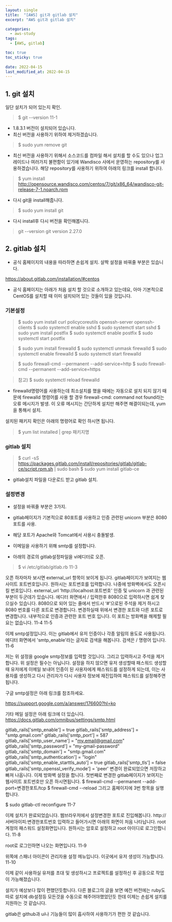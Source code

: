 ```yaml
---
layout: single
title:  "[AWS] git과 gitlab 설치"
excerpt: "AWS git과 gitlab 설치"

categories:
  - aws-study
tags:
  - [AWS, gitlab]

toc: true
toc_sticky: true
 
date: 2022-04-15
last_modified_at: 2022-04-15
---
```

## 1. git 설치
일단 설치가 되어 있는지 확인.

> $ git --version
11-1

- 1.8.3.1 버전이 설치되어 있습니다.
- 최신 버전을 사용하기 위하여 제거하겠습니다.

> $ sudo yum remove git

- 최신 버전을 사용하기 위해서 소스코드를 컴파일 해서 설치를 할 수도 있으나 업그레이드나 여러가지 불편함이 있기에 Wandisco 사에서 운영하는 repository를 사용하겠습니다. 해당 repository를 사용하기 위하여 아래의 링크를 install 합니다.

> $ yum install http://opensource.wandisco.com/centos/7/git/x86_64/wandisco-git-release-7-1.noarch.rpm

- 다시 git을 install해줍니다.

> $ sudo yum install git

- 다시 install후 다시 버전을 확인해봅니다.

> git --version
> git version 2.27.0

## 2. gitlab 설치
- 공식 홈페이지의 내용을 따라하면 손쉽게 설치. 살짝 설정을 바꿔줄 부분은 있습니다.

https://about.gitlab.com/installation/#centos

- 공식 홈페이지는 아래가 처음 설치 할 것으로 소개하고 있는데요, 아마 기본적으로 CentOS를 설치할 때 이미 설치되어 있는 것들이 있을 것입니다.
### 기본설정
> $ sudo yum install curl policycoreutils openssh-server openssh-clients 
> $ sudo systemctl enable sshd 
> $ sudo systemctl start sshd 
> $ sudo yum install postfix 
> $ sudo systemctl enable postfix 
> $ sudo systemctl start postfix 

> $ sudo yum install firewalld
> $ sudo systemctl unmask firewalld
> $ sudo systemctl enable firewalld
> $ sudo systemctl start firewalld

> $ sudo firewall-cmd --permanent --add-service=http 
> $ sudo firewall-cmd --permanent --add-service=https

> 참고) $ sudo systemctl reload firewalld

- firewalld명령어를 사용하는데 최소설치를 했을 때에는 자동으로 설치 되지 않기 때문에 firewalld 명령어를 사용 할 경우 firewall-cmd: command not found라는 오류 메시지가 발생. 이 오류 메시지는 간단하게 설치만 해주면 해결이되는데, yum을 통해서 설치.


설치된 패키지 확인은 아래의 명령어로 확인 하시면 됩니다.

> $ yum list installed | grep 패키지명

### gitlab 설치 

> $ curl -sS https://packages.gitlab.com/install/repositories/gitlab/gitlab-ce/script.rpm.sh | sudo bash
> $ sudo yum install gitlab-ce

- gitlab설치 파일을 다운로드 받고 gitlab 설치.

### 설정변경 
- 설정을 바꿔줄 부분은 3가지.
- gitlab페이지가 기본적으로 80포트를 사용하고 인증 관련된 unicorn 부분은 8080포트를 사용. 
- 해당 포트가 Apache와 Tomcat에서 사용시 충돌발생. 
- 이메일을 사용하기 위해 smtp를 설정합니다.

- 아래의 경로의 gitlab설정파일을 vi에디터로 오픈.

> $ vi /etc/gitlab/gitlab.rb
> 11-3

오픈 하자마자 보시면 external_url 항목이 보이게 됩니다.
gitlab페이지가 보여지는 웹사이트 포트번호입니다.
원하시는 포트번호를 입력합니다. 나중에 방화벽에서도 오픈시킬 번호입니다.
external_url ‘http://localhost:포트번호'
인증 및 unicorn 과 관련된 부분이 두군데가 있습니다. 에디터 화면에서 / 입력한후 8080으로 입력하시면 쉽게 찾으실수 있습니다.
8080으로 되어 있는 줄에서 반드시 ‘#’으로된 주석을 제거 하시고 8080 번호를 다른 포트로 변경합니다.
변경하실때 위에서 변경한 포트와 다른 포트로 변경합니다.
내부적으로 인증과 관련한 포트 번호 입니다. 이 포트는 방화벽을 해제할 필요는 없습니다.
11-4 11-5

이제 smtp설정입니다. 이는 gitlab에서 유저 인증이나 각종 알림의 용도로 사용됩니다.
에디터 화면에서 'smtp_enable'라는 글자로 검색을 해봅니다. 검색은 / 명령어 입니다.
11-6

저는 위 설정을 google smtp정보를 입력할 것입니다. 그리고 입력하시고 주석을 제거합니다.
위 설정은 필수는 아닙니다.
설정을 하지 않으면 유저 생성할때 패스워드 생성할때 유저에게 이메일 보내어 인증이 된 사용자에게 패스워드를 설정하게 되는데, 이는 사용자를 생성하고 다시 관리자가 다시 사용자 정보에 재진입하여 패스워드를 설정해주면 됩니다.

구글 smtp설정은 아래 링크를 참조하세요.

https://support.google.com/a/answer/176600?hl=ko

기타 메일 설정은 아래 링크에 더 있습니다.
https://docs.gitlab.com/omnibus/settings/smtp.html

gitlab_rails['smtp_enable'] = true 
gitlab_rails['smtp_address'] = "smtp.gmail.com" 
gitlab_rails['smtp_port'] = 587 
gitlab_rails['smtp_user_name'] = "my.email@gmail.com" 
gitlab_rails['smtp_password'] = "my-gmail-password" 
gitlab_rails['smtp_domain'] = "smtp.gmail.com" 
gitlab_rails['smtp_authentication'] = "login" 
gitlab_rails['smtp_enable_starttls_auto'] = true 
gitlab_rails['smtp_tls'] = false 
gitlab_rails['smtp_openssl_verify_mode'] = 'peer'
변경이 완료되었으면 저장하고 빠져 나옵니다.
이제 방화벽 설정을 합니다. 첫번째로 변경한 gitlab페이지가 보여지는 웹사이트 포트번호만 오픈 하시면됩니다.
$ firewall-cmd --permanent --add-port=변경한포트/tcp 
$ firewall-cmd --reload
그리고 홈페이지에 3번 항목을 실행합니다.

$ sudo gitlab-ctl reconfigure
11-7

이제 설치가 완료되었습니다. 웹브라우저에서 설정변경한 포트로 진입해봅니다.
http://서버아이피:변경한포트번호
입력하고 들어가시면 아래의 화면이 처음 나타납니다.
root 계정의 패스워드 설정화면입니다. 원하시는 암호로 설정하고 root 아이디로 로그인합니다.
11-8

root로 로그인하면 나오는 화면입니다.
11-9

위쪽에 스패너 아이콘이 관리자용 설정 메뉴입니다. 이곳에서 유저 생성이 가능합니다.
11-10

이제 같이 사용하실 유저를 초대 및 생성하시고 프로젝트를 설정하신 후 공동으로 작업이 가능해졌습니다.

설치가 예상보다 많이 편했던듯합니다. 다른 블로그의 글을 보면 예전 버전에는 ruby도 따로 설치에 db설정등 모든것을 수동으로 해주어야했었던듯 한데 이제는 손쉽게 설치를 지원하는 것 같습니다.

gitlab은 github과 ui나 기능들이 많이 흡사하여 사용하기가 편한 것 같습니다.

